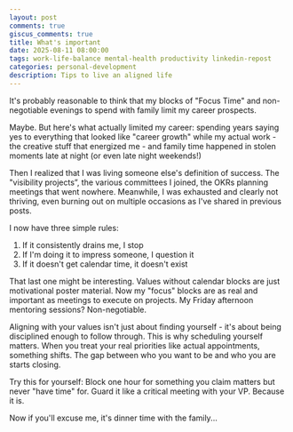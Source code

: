 ```yaml
---
layout: post
comments: true
giscus_comments: true
title: What's important
date: 2025-08-11 08:00:00
tags: work-life-balance mental-health productivity linkedin-repost
categories: personal-development
description: Tips to live an aligned life
---
```


It's probably reasonable to think that my blocks of "Focus Time" and non-negotiable evenings to spend with family limit my career prospects.

Maybe. But here's what actually limited my career: spending years saying yes to everything that looked like "career growth" while my actual work - the creative stuff that energized me - and family time happened in stolen moments late at night (or even late night weekends!)

Then I realized that I was living someone else's definition of success. The "visibility projects”, the various committees I joined, the OKRs planning meetings that went nowhere. Meanwhile, I was exhausted and clearly not thriving, even burning out on multiple occasions as I've shared in previous posts.

I now have three simple rules:

1. If it consistently drains me, I stop
2. If I'm doing it to impress someone, I question it
3. If it doesn't get calendar time, it doesn't exist

That last one might be interesting. Values without calendar blocks are just motivational poster material. Now my "focus" blocks are as real and important as meetings to execute on projects. My Friday afternoon mentoring sessions? Non-negotiable.

Aligning with your values isn't just about finding yourself - it's about being disciplined enough to follow through. This is why scheduling yourself matters. When you treat your real priorities like actual appointments, something shifts. The gap between who you want to be and who you are starts closing.

Try this for yourself: Block one hour for something you claim matters but never "have time" for. Guard it like a critical meeting with your VP. Because it is.

Now if you'll excuse me, it's dinner time with the family...
